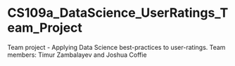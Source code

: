 # CS109a_DataScience_UserRatings_Team_Project
Team project - Applying Data Science best-practices to user-ratings.  Team members: Timur Zambalayev and Joshua Coffie
